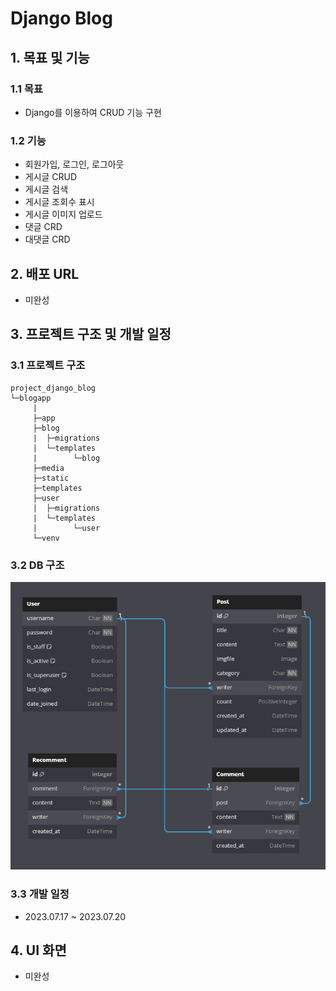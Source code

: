 # Django Blog

## 1. 목표 및 기능

### 1.1 목표
* Django를 이용하여 CRUD 기능 구현

### 1.2 기능
* 회원가입, 로그인, 로그아웃
* 게시글 CRUD
* 게시글 검색
* 게시글 조회수 표시
* 게시글 이미지 업로드
* 댓글 CRD
* 대댓글 CRD

## 2. 배포 URL
* 미완성

## 3. 프로젝트 구조 및 개발 일정

### 3.1 프로젝트 구조
```
project_django_blog
└─blogapp
     |
     ├─app
     ├─blog
     |  ├─migrations
     |  └─templates
     |        └─blog
     ├─media
     ├─static
     ├─templates
     ├─user
     |  ├─migrations
     |  └─templates
     |        └─user
     └─venv
```

### 3.2 DB 구조
![DBTable](./readme_files/DB_table.PNG)

### 3.3 개발 일정
* 2023.07.17 ~ 2023.07.20

## 4. UI 화면
* 미완성